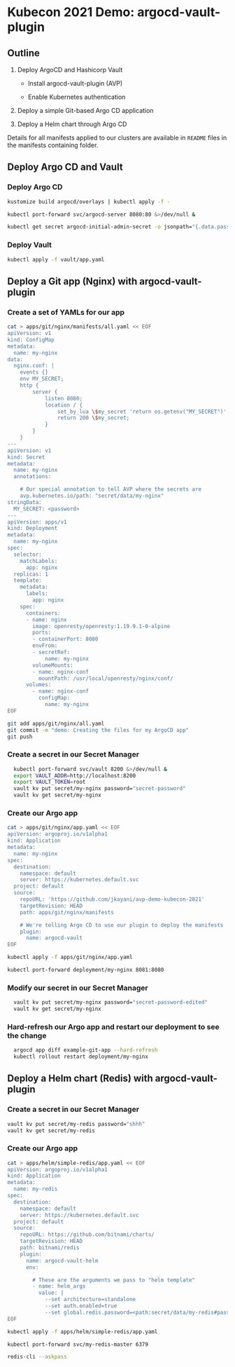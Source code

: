 # Kubecon 2021 Demo: argocd-vault-plugin

## Outline

1. Deploy ArgoCD and Hashicorp Vault

    - Install argocd-vault-plugin (AVP)

    - Enable Kubernetes authentication

1. Deploy a simple Git-based Argo CD application

1. Deploy a Helm chart through Argo CD

Details for all manifests applied to our clusters are available in `README` files in the manifests containing folder.

## Deploy Argo CD and Vault

### Deploy Argo CD
```sh
kustomize build argocd/overlays | kubectl apply -f -

kubectl port-forward svc/argocd-server 8080:80 &>/dev/null &

kubectl get secret argocd-initial-admin-secret -o jsonpath="{.data.password}" | base64 -d | pbcopy
```

### Deploy Vault
```sh
kubectl apply -f vault/app.yaml
```

## Deploy a Git app (Nginx) with argocd-vault-plugin

### Create a set of YAMLs for our app
```sh
cat > apps/git/nginx/manifests/all.yaml << EOF
apiVersion: v1
kind: ConfigMap
metadata:
  name: my-nginx
data:  
  nginx.conf: |
    events {}
    env MY_SECRET;
    http {
        server {
            listen 8080;
            location / {
                set_by_lua \$my_secret 'return os.getenv("MY_SECRET")';
                return 200 \$my_secret;
            }
        }
    }
---
apiVersion: v1
kind: Secret
metadata:
  name: my-nginx
  annotations:

    # Our special annotation to tell AVP where the secrets are
    avp.kubernetes.io/path: "secret/data/my-nginx"
stringData:  
  MY_SECRET: <password>
---
apiVersion: apps/v1
kind: Deployment
metadata:
  name: my-nginx
spec:
  selector:
    matchLabels:
      app: nginx
  replicas: 1
  template:
    metadata:
      labels:
        app: nginx
    spec:
      containers:
      - name: nginx
        image: openresty/openresty:1.19.9.1-0-alpine
        ports:
        - containerPort: 8080
        envFrom:
        - secretRef:
            name: my-nginx
        volumeMounts:
        - name: nginx-conf
          mountPath: /usr/local/openresty/nginx/conf/
      volumes:
        - name: nginx-conf
          configMap:
            name: my-nginx
EOF

git add apps/git/nginx/all.yaml
git commit -m "demo: Creating the files for my ArgoCD app"
git push 
```

### Create a secret in our Secret Manager
```sh
  kubectl port-forward svc/vault 8200 &>/dev/null &
  export VAULT_ADDR=http://localhost:8200
  export VAULT_TOKEN=root
  vault kv put secret/my-nginx password="secret-password"
  vault kv get secret/my-nginx
```

### Create our Argo app
```sh
cat > apps/git/nginx/app.yaml << EOF
apiVersion: argoproj.io/v1alpha1
kind: Application
metadata:
  name: my-nginx
spec:
  destination:
    namespace: default
    server: https://kubernetes.default.svc 
  project: default
  source:
    repoURL: 'https://github.com/jkayani/avp-demo-kubecon-2021'
    targetRevision: HEAD
    path: apps/git/nginx/manifests

    # We're telling Argo CD to use our plugin to deploy the manifests
    plugin:
      name: argocd-vault
EOF

kubectl apply -f apps/git/nginx/app.yaml

kubectl port-forward deployment/my-nginx 8081:8080
```

### Modify our secret in our Secret Manager
```sh
  vault kv put secret/my-nginx password="secret-password-edited"
  vault kv get secret/my-nginx
```

### Hard-refresh our Argo app and restart our deployment to see the change
```sh
  argocd app diff example-git-app --hard-refresh
  kubectl rollout restart deployment/my-nginx
```

## Deploy a Helm chart (Redis) with argocd-vault-plugin

### Create a secret in our Secret Manager
```sh
vault kv put secret/my-redis password="shhh"
vault kv get secret/my-redis
```

### Create our Argo app
```sh
cat > apps/helm/simple-redis/app.yaml << EOF
apiVersion: argoproj.io/v1alpha1
kind: Application
metadata:
  name: my-redis
spec:
  destination:
    namespace: default
    server: https://kubernetes.default.svc 
  project: default
  source:
    repoURL: https://github.com/bitnami/charts/
    targetRevision: HEAD
    path: bitnami/redis
    plugin:
      name: argocd-vault-helm
      env:

        # These are the arguments we pass to "helm template"
        - name: helm_args
          value: |
            --set architecture=standalone
            --set auth.enabled=true
            --set global.redis.password=<path:secret/data/my-redis#password>
EOF

kubectl apply -f apps/helm/simple-redis/app.yaml

kubectl port-forward svc/my-redis-master 6379

redis-cli --askpass
```
